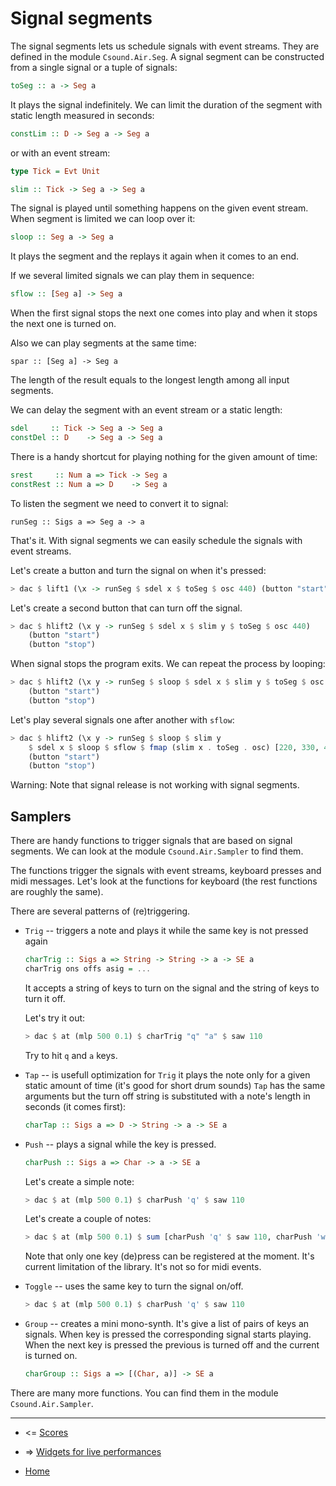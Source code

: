 Signal segments
=====================================

The signal segments lets us schedule signals with event streams.
They are defined in the module `Csound.Air.Seg`.
A signal segment can be constructed from a single signal or a tuple of signals:

~~~haskell
toSeg :: a -> Seg a
~~~

It plays the signal indefinitely. We can limit the duration of the segment
with static length measured in seconds:

~~~haskell
constLim :: D -> Seg a -> Seg a
~~~

or with an event stream:

~~~haskell
type Tick = Evt Unit

slim :: Tick -> Seg a -> Seg a
~~~

The signal is played until something happens on the given event stream.
When segment is limited we can loop over it:

~~~haskell
sloop :: Seg a -> Seg a
~~~

It plays the segment and the replays it again when it comes to an end.

If we several limited signals we can play them in sequence:

~~~haskell
sflow :: [Seg a] -> Seg a
~~~

When the first signal stops the next one comes into play and
when it stops the next one is turned on.

Also we can play segments at the same time:

~~~
spar :: [Seg a] -> Seg a
~~~

The length of the result equals to the longest length among all input segments.

We can delay the segment with an event stream or a static length:

~~~haskell
sdel     :: Tick -> Seg a -> Seg a
constDel :: D    -> Seg a -> Seg a
~~~

There is a handy shortcut for playing nothing for the given amount of time:

~~~haskell
srest     :: Num a => Tick -> Seg a
constRest :: Num a => D    -> Seg a
~~~

To listen the segment we need to convert it to signal:

~~~
runSeg :: Sigs a => Seg a -> a
~~~

That's it. With signal segments we can easily schedule the signals with 
event streams. 

Let's create a button and turn the signal on when it's pressed:

~~~haskell
> dac $ lift1 (\x -> runSeg $ sdel x $ toSeg $ osc 440) (button "start")
~~~

Let's create a second button that can turn off the signal.

~~~haskell
> dac $ hlift2 (\x y -> runSeg $ sdel x $ slim y $ toSeg $ osc 440) 
	(button "start") 
	(button "stop")
~~~

When signal stops the program exits. We can repeat the process by looping:

~~~haskell
> dac $ hlift2 (\x y -> runSeg $ sloop $ sdel x $ slim y $ toSeg $ osc 440) 
	(button "start") 
	(button "stop")
~~~

Let's play several signals one after another with `sflow`:

~~~haskell
> dac $ hlift2 (\x y -> runSeg $ sloop $ slim y 
	$ sdel x $ sloop $ sflow $ fmap (slim x . toSeg . osc) [220, 330, 440]) 
	(button "start") 
	(button "stop")
~~~


Warning: Note that signal release is not working with signal segments.

Samplers
---------------------------------

There are handy functions to trigger signals that are based on signal segments.
We can look at the module `Csound.Air.Sampler` to find them.

The functions trigger the signals with event streams, keyboard presses and midi messages.
Let's look at the functions for keyboard (the rest functions are roughly the same).

There are several patterns of (re)triggering.

* `Trig` -- triggers a note and plays it while the same key is not pressed again

	~~~haskell
	charTrig :: Sigs a => String -> String -> a -> SE a
	charTrig ons offs asig = ...
	~~~

	It accepts a string of keys to turn on the signal and the 
	string of keys to turn it off.

	Let's try it out:

	~~~haskell
	> dac $ at (mlp 500 0.1) $ charTrig "q" "a" $ saw 110
	~~~

	Try to hit `q` and `a` keys.

* `Tap` -- is usefull optimization for `Trig` it plays the note only for 
		a given static amount of time (it's good for short drum sounds)
		`Tap` has the same arguments but the turn off string is substituted
		with a note's length in seconds (it comes first):

	~~~haskell
	charTap :: Sigs a => D -> String -> a -> SE a
	~~~

* `Push` -- plays a signal while the key is pressed.

	~~~haskell
	charPush :: Sigs a => Char -> a -> SE a
	~~~

	Let's create a simple note:

	~~~haskell
	> dac $ at (mlp 500 0.1) $ charPush 'q' $ saw 110
	~~~

	Let's create a couple of notes:

	~~~haskell
	> dac $ at (mlp 500 0.1) $ sum [charPush 'q' $ saw 110, charPush 'w' $ saw (110 * 9 / 8)]
	~~~	

	Note that only one key (de)press can be registered at the moment. 
	It's current limitation of the library. It's not so for midi events.

* `Toggle` -- uses the same key to turn the signal on/off.

	~~~haskell
	> dac $ at (mlp 500 0.1) $ charPush 'q' $ saw 110
	~~~	


* `Group` -- creates a mini mono-synth. It's give a list of pairs
		of keys an signals. When key is pressed the corresponding 
		signal starts playing. When the next key is pressed 
		the previous is turned off and the current is turned on.

	~~~haskell
	charGroup :: Sigs a => [(Char, a)] -> SE a
	~~~

There are many more functions. You can find them in the module `Csound.Air.Sampler`.


----------------------------------------------------

* <= [Scores](https://github.com/anton-k/csound-expression/blob/master/tutorial/chapters/ScoresTutorial.md)

* => [Widgets for live performances](https://github.com/anton-k/csound-expression/blob/master/tutorial/chapters/LiveWidgetsTutorial.md)

* [Home](https://github.com/anton-k/csound-expression/blob/master/tutorial/Index.md)
